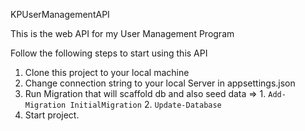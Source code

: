 KPUserManagementAPI

This is the web API for my User Management Program

Follow the following steps to start using this API
1. Clone this project to your local machine
2. Change connection string to your local Server in appsettings.json
3. Run Migration that will scaffold db and also seed data => 1. `Add-Migration InitialMigration` 2. `Update-Database`
4. Start project. 
